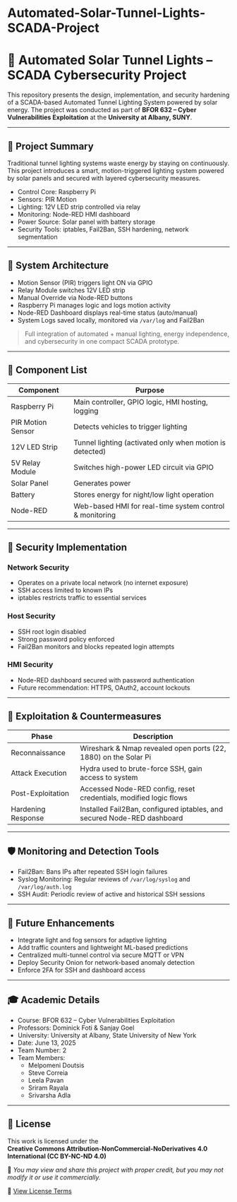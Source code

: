 # Automated-Solar-Tunnel-Lights-SCADA-Project

# 🔆 Automated Solar Tunnel Lights – SCADA Cybersecurity Project

This repository presents the design, implementation, and security hardening of a SCADA-based Automated Tunnel Lighting System powered by solar energy. The project was conducted as part of **BFOR 632 – Cyber Vulnerabilities Exploitation** at the **University at Albany, SUNY**.

---

## 📌 Project Summary

Traditional tunnel lighting systems waste energy by staying on continuously. This project introduces a smart, motion-triggered lighting system powered by solar panels and secured with layered cybersecurity measures.

- Control Core: Raspberry Pi
- Sensors: PIR Motion
- Lighting: 12V LED strip controlled via relay
- Monitoring: Node-RED HMI dashboard
- Power Source: Solar panel with battery storage
- Security Tools: iptables, Fail2Ban, SSH hardening, network segmentation

---

## 🧱 System Architecture

- Motion Sensor (PIR) triggers light ON via GPIO
- Relay Module switches 12V LED strip
- Manual Override via Node-RED buttons
- Raspberry Pi manages logic and logs motion activity
- Node-RED Dashboard displays real-time status (auto/manual)
- System Logs saved locally, monitored via `/var/log` and Fail2Ban

> Full integration of automated + manual lighting, energy independence, and cybersecurity in one compact SCADA prototype.

---

## 🧩 Component List

| Component         | Purpose                                                   |
|------------------|-----------------------------------------------------------|
| Raspberry Pi      | Main controller, GPIO logic, HMI hosting, logging         |
| PIR Motion Sensor | Detects vehicles to trigger lighting                      |
| 12V LED Strip     | Tunnel lighting (activated only when motion is detected) |
| 5V Relay Module   | Switches high-power LED circuit via GPIO                 |
| Solar Panel       | Generates power                                           |
| Battery           | Stores energy for night/low light operation              |
| Node-RED          | Web-based HMI for real-time system control & monitoring  |

---

## 🔐 Security Implementation

### Network Security
- Operates on a private local network (no internet exposure)
- SSH access limited to known IPs
- iptables restricts traffic to essential services

### Host Security
- SSH root login disabled
- Strong password policy enforced
- Fail2Ban monitors and blocks repeated login attempts

### HMI Security
- Node-RED dashboard secured with password authentication
- Future recommendation: HTTPS, OAuth2, account lockouts

---

## 🧠 Exploitation & Countermeasures

| Phase                  | Description                                                                 |
|------------------------|-----------------------------------------------------------------------------|
| Reconnaissance         | Wireshark & Nmap revealed open ports (22, 1880) on the Solar Pi             |
| Attack Execution       | Hydra used to brute-force SSH, gain access to system                        |
| Post-Exploitation      | Accessed Node-RED config, reset credentials, modified logic flows           |
| Hardening Response     | Installed Fail2Ban, configured iptables, and secured Node-RED dashboard     |

---

## 🛡️ Monitoring and Detection Tools

- Fail2Ban: Bans IPs after repeated SSH login failures
- Syslog Monitoring: Regular reviews of `/var/log/syslog` and `/var/log/auth.log`
- SSH Audit: Periodic review of active and historical SSH sessions

---

## 🚀 Future Enhancements

- Integrate light and fog sensors for adaptive lighting
- Add traffic counters and lightweight ML-based predictions
- Centralized multi-tunnel control via secure MQTT or VPN
- Deploy Security Onion for network-based anomaly detection
- Enforce 2FA for SSH and dashboard access

---

## 🎓 Academic Details

- Course: BFOR 632 – Cyber Vulnerabilities Exploitation  
- Professors: Dominick Foti & Sanjay Goel  
- University: University at Albany, State University of New York  
- Date: June 13, 2025  
- Team Number: 2  
- Team Members:
  - Melpomeni Doutsis  
  - Steve Correia  
  - Leela Pavan  
  - Sriram Rayala  
  - Srivarsha Adla  

---

## 📄 License

This work is licensed under the  
**Creative Commons Attribution-NonCommercial-NoDerivatives 4.0 International (CC BY-NC-ND 4.0)**

📌 *You may view and share this project with proper credit, but you may not modify it or use it commercially.*

🔗 [View License Terms](https://creativecommons.org/licenses/by-nc-nd/4.0/)
